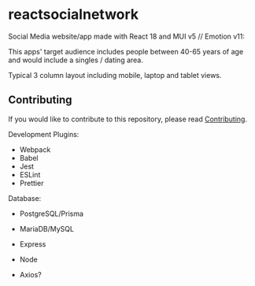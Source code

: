 # reactsocialnetwork

Social Media website/app made with React 18 and MUI v5 // Emotion v11:

This apps' target audience includes people between 40-65 years of age and would include a singles / dating area.

Typical 3 column layout including mobile, laptop and tablet views.

## Contributing

If you would like to contribute to this repository, please read [Contributing](CONTRIBUTING.md).

Development Plugins:

- Webpack
- Babel
- Jest
- ESLint
- Prettier

Database:

- PostgreSQL/Prisma
- MariaDB/MySQL

- Express
- Node
- Axios?
